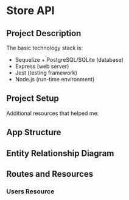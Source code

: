 # Store API

## Project Description
The basic technology stack is:
* Sequelize + PostgreSQL/SQLite (database)
* Express (web server)
* Jest (testing framework)
* Node.js (run-time environment)

## Project Setup


Additional resources that helped me:


## App Structure


## Entity Relationship Diagram


## Routes and Resources
### Users Resource
